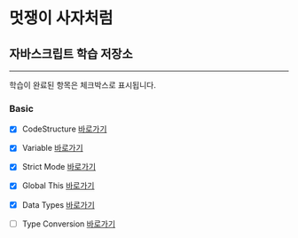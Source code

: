 # 멋쟁이 사자처럼
## 자바스크립트 학습 저장소
---

학습이 완료된 항목은 체크박스로 표시됩니다.

### Basic
- [x] CodeStructure [바로가기](http://www.naver.com)
- [x] Variable [바로가기](http://www.naver.com)
- [x] Strict Mode [바로가기](http://www.naver.com)
- [x] Global This [바로가기](http://www.naver.com)
- [x] Data Types [바로가기](http://www.naver.com)
- [ ] Type Conversion [바로가기](http://www.naver.com)
  